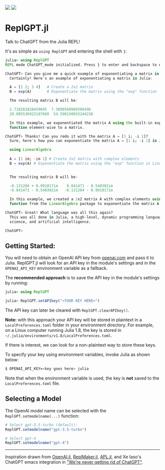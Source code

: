 [![](https://img.shields.io/badge/docs-stable-blue.svg)](https://thatcherc.github.io/ReplGPT.jl/stable)
[![](https://img.shields.io/badge/docs-dev-blue.svg)](https://thatcherc.github.io/ReplGPT.jl/dev)

# ReplGPT.jl

Talk to ChatGPT from the Julia REPL!

It's as simple as `using ReplGPT` and entering the shell with `}`:
```julia
julia> using ReplGPT
REPL mode ChatGPT_mode initialized. Press } to enter and backspace to exit.

ChatGPT> Can you give me a quick example of exponentiating a matrix in Julia?
  Certainly! Here's an example of exponentiating a matrix in Julia:

  A = [1 2; 3 4]   # Create a 2x2 matrix
  B = exp(A)       # Exponentiate the matrix using the "exp" function

  The resulting matrix B will be:

  2.718281828459045  7.3890560989306496
  20.085536923187668  54.598150033144236

  In this example, we exponentiated the matrix A using the built-in exp function in Julia, which applies the exponential
  function element-wise to a matrix.

ChatGPT> Thanks! Can you redo it with the matrix A = [1 i; -i 1]?
  Sure, here's how you can exponentiate the matrix A = [1 i; -i 1] in Julia:

  using LinearAlgebra
  
  A = [1 im; -im 1] # Create 2x2 matrix with complex elements
  B = exp(A) # Exponentiate the matrix using the "exp" function in LinearAlgebra
  

  The resulting matrix B will be:

  -0.131204 + 0.991017im    0.841471 - 0.540302im
  -0.841471 - 0.540302im   -0.131204 - 0.991017im

  In this example, we created a 2x2 matrix A with complex elements using the imaginary unit im in Julia. Then we used the exp
  function from the LinearAlgebra package to exponentiate the matrix A.

ChatGPT> Great! What language was all this again?
  This was all done in Julia, a high-level, dynamic programming language designed for numerical and scientific computing, data
  science, and artificial intelligence.

ChatGPT> 
```

## Getting Started:
You will need to obtain an OpenAI API key from [openai.com](https://platform.openai.com/account/api-keys) and pass it to Julia. ReplGPT.jl
will look for an API key in the module's settings and in 
the `OPENAI_API_KEY` environment variable as a fallback.

The **recommended approach** is to save the API key in the 
module's settings by running:

```julia
julia> using ReplGPT

julia> ReplGPT.setAPIkey("<YOUR KEY HERE>")
```

The API key can later be cleared with `ReplGPT.clearAPIkey()`.

**Note:** with this approach your API key will be stored in plaintext in a 
`LocalPreferences.toml` folder in your environment directory. For example, on a Linux computer running Julia 1.8, the key is
stored in 
`~/.julia/environments/v1.8/LocalPreferences.toml`.

If there is interest, we can look for a non-plaintext way to store these keys.

To specify your key using environment variables, invoke Julia
as shown below:

```sh
$ OPENAI_API_KEY=<key goes here> julia
```

Note that when the environment variable is used, the key is **not** saved to the `LocalPreferences.toml` file.

## Selecting a Model
The OpenAI model name can be selected with the `ReplGPT.setmodelname(...)` function:
```julia
# Select gpt-3.5-turbo (default):
ReplGPT.setmodelname("gpt-3.5-turbo")

# Select gpt-4
ReplGPT.setmodelname("gpt-4")
```

---

Inspiration drawn from 
[OpenAI.jl](https://github.com/rory-linehan/OpenAI.jl), 
[ReplMaker.jl](https://github.com/MasonProtter/ReplMaker.jl), 
[APL.jl](https://github.com/shashi/APL.jl),
and Xe Iaso's ChatGPT emacs integration in 
["We're never getting rid of ChatGPT"](https://xeiaso.net/blog/chatgpt-emacs).
